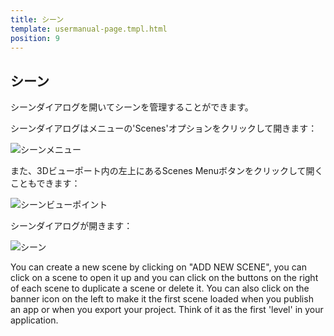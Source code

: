 ```yaml
---
title: シーン
template: usermanual-page.tmpl.html
position: 9
---
```


## シーン

シーンダイアログを開いてシーンを管理することができます。

シーンダイアログはメニューの'Scenes'オプションをクリックして開きます：

![シーンメニュー][1]

また、3Dビューポート内の左上にあるScenes Menuボタンをクリックして開くこともできます：

![シーンビューポイント][2]

シーンダイアログが開きます：

![シーン][3]

You can create a new scene by clicking on "ADD NEW SCENE", you can click on a scene to open it up and you can click on the buttons on the right of each scene to duplicate a scene or delete it. You can also click on the banner icon on the left to make it the first scene loaded when you publish an app or when you export your project. Think of it as the first 'level' in your application.

[1]: /images/user-manual/editor/scenes-menu.jpg
[2]: /images/user-manual/editor/scenes-viewport.jpg
[3]: /images/user-manual/editor/scenes.jpg

